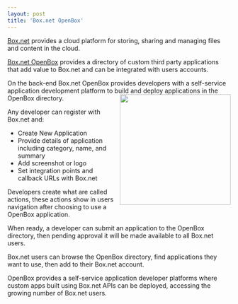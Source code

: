 ```yaml
---
layout: post
title: 'Box.net OpenBox'
---
```

<a title="Box.net" href="http://Box.net">Box.net</a> provides a cloud platform for storing, sharing and managing files and content in the cloud.<p></p>
<a title="Box.net OpenBox" href="http://www.box.net/services">Box.net OpenBox</a> provides a directory of custom third party applications that add value to Box.net and can be integrated with users accounts.<p></p>
On the back-end Box.net OpenBox provides developers with a self-service application development platform to build and deploy applications in the OpenBox directory.<img src="http://kinlane-productions.s3.amazonaws.com/Box.net/Open-Box.png" alt="" width="250" align="right" /><p></p>
Any developer can register with Box.net and:
<ul class="mainlist">
	<li>Create New Application</li>
	<li>Provide details of application including category, name, and summary</li>
	<li>Add screenshot or logo</li>
	<li>Set integration points and callback URLs with Box.net</li>
</ul>
Developers create what are called actions, these actions show in users navigation after choosing to use a OpenBox application.<p></p>
When ready, a developer can submit an application to the OpenBox directory, then pending approval it will be made available to all Box.net users.<p></p>
Box.net users can browse the OpenBox  directory, find applications they want to use, then add to their Box.net account.<p></p>
OpenBox provides a self-service application developer platforms where custom apps built using Box.net APIs can be deployed, accessing the growing number of Box.net users.